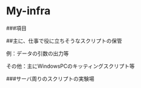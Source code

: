 # My-infra

###項目

##主に、仕事で役に立ちそうなスクリプトの保管

例：データの引数の出力等

その他：主にWindowsPCのキッティングスクリプト等


###サーバ周りのスクリプトの実験場
